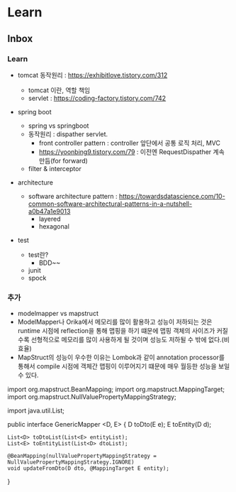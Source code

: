 # Learn

## Inbox

### Learn
- tomcat 동작원리 : https://exhibitlove.tistory.com/312
    - tomcat 이란, 역할 책임
    - servlet : https://coding-factory.tistory.com/742
- spring boot
    - spring vs springboot
    - 동작원리 : dispather servlet.
        - front controller pattern : controller 앞단에서 공통 로직 처리, MVC
        - https://yoonbing9.tistory.com/79 : 이전엔 RequestDispather 계속 만듬(for forward)
    - filter & interceptor
- architecture
    - software architecture pattern : https://towardsdatascience.com/10-common-software-architectural-patterns-in-a-nutshell-a0b47a1e9013
        - layered
        - hexagonal

- test
    - test란?
        - BDD~~
    - junit
    - spock

### 추가
- modelmapper vs mapstruct
- ModelMapper나 Orika에서 메모리를 많이 활용하고 성능이 저하되는 것은 runtime 시점에 reflection을 통해 맵핑을 하기 떄문에 맵핑 객체의 사이즈가 커질수록 선형적으로 메모리를 많이 사용하게 될 것이며 성능도 저하될 수 밖에 없다.(비효율)
- MapStruct의 성능이 우수한 이유는 Lombok과 같이 annotation processor를 통해서 compile 시점에 객체간 맵핑이 이루어지기 떄문에 매우 월등한 성능을 보일 수 있다.

import org.mapstruct.BeanMapping;
import org.mapstruct.MappingTarget;
import org.mapstruct.NullValuePropertyMappingStrategy;

import java.util.List;

public interface GenericMapper <D, E> {
D toDto(E e);
E toEntity(D d);

    List<D> toDtoList(List<E> entityList);
    List<E> toEntityList(List<D> dtoList);

    @BeanMapping(nullValuePropertyMappingStrategy = NullValuePropertyMappingStrategy.IGNORE)
    void updateFromDto(D dto, @MappingTarget E entity);
}
